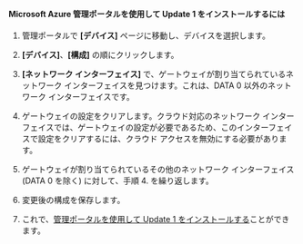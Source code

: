 
#### Microsoft Azure 管理ポータルを使用して Update 1 をインストールするには

1. 管理ポータルで **[デバイス]** ページに移動し、デバイスを選択します。
 
2. **[デバイス]**、**[構成]** の順にクリックします。

3. **[ネットワーク インターフェイス]** で、ゲートウェイが割り当てられているネットワーク インターフェイスを見つけます。これは、DATA 0 以外のネットワーク インターフェイスです。

4. ゲートウェイの設定をクリアします。クラウド対応のネットワーク インターフェイスでは、ゲートウェイの設定が必要であるため、このインターフェイスで設定をクリアするには、クラウド アクセスを無効にする必要があります。

5. ゲートウェイが割り当てられているその他のネットワーク インターフェイス (DATA 0 を除く) に対して、手順 4. を繰り返します。

6. 変更後の構成を保存します。

7. これで、[管理ポータルを使用して Update 1 をインストールする](#use-the-management-portal-to-install-update-1)ことができます。

<!---HONumber=July15_HO2-->